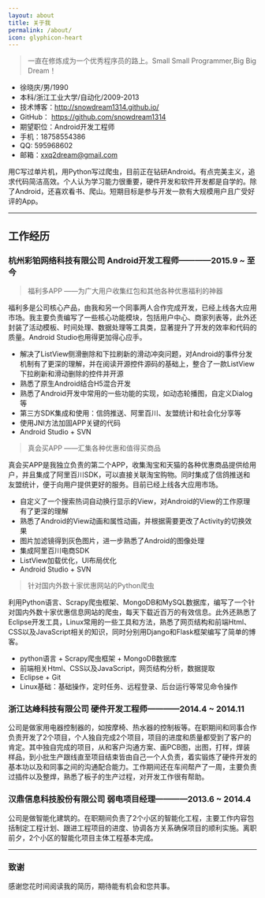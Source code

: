 ```yaml
---
layout: about
title: 关于我
permalink: /about/
icon: glyphicon-heart
---
```


> 一直在修炼成为一个优秀程序员的路上。Small Small Programmer,Big Big Dream！ 

 - 徐晓庆/男/1990 
 - 本科/浙江工业大学/自动化/2009-2013
 - 技术博客：http://snowdream1314.github.io/
 - GitHub：  https://github.com/snowdream1314
 - 期望职位：Android开发工程师  
 - 手机：18758554386
 - QQ: 595968602
 - 邮箱：xxq2dream@gmail.com

用C写过单片机，用Python写过爬虫，目前正在钻研Android。有点完美主义，追求代码简洁高效。个人认为学习能力很重要，硬件开发和软件开发都是自学的。除了Android，还喜欢看书、爬山。短期目标是参与开发一款有大规模用户且广受好评的App。

---

## 工作经历

### 杭州彩铂网络科技有限公司 Android开发工程师————2015.9 ~ 至今

> 福利多APP ——为广大用户收集红包和其他各种优惠福利的神器

福利多是公司核心产品，由我和另一个同事两人合作完成开发，已经上线各大应用市场。我主要负责编写了一些核心功能模块，包括用户中心、商家列表等，此外还封装了活动模板、时间处理、数据处理等工具类，显著提升了开发的效率和代码的质量。Android Studio也用得更加得心应手。

 * 解决了ListView侧滑删除和下拉刷新的滑动冲突问题，对Android的事件分发机制有了更深的理解，并在阅读开源控件源码的基础上，整合了一款ListView下拉刷新和滑动删除的控件并开源
 * 熟悉了原生Android结合H5混合开发
 * 熟悉了Android开发中常用的一些功能的实现，如动态轮播图，自定义Dialog等
 * 第三方SDK集成和使用：信鸽推送、阿里百川、友盟统计和社会化分享等
 * 使用JNI方法加固APP关键的代码
 * Android Studio + SVN
 
> 真会买APP ——汇集各种优惠和值得买商品

真会买APP是我独立负责的第二个APP，收集淘宝和天猫的各种优惠商品提供给用户，并且集成了阿里百川SDK，可以直接关联淘宝购物。同时集成了信鸽推送和友盟统计，便于向用户提供更好的服务。目前已经上线各大应用市场。

* 自定义了一个搜索热词自动换行显示的View，对Android的View的工作原理有了更深的理解
* 熟悉了Android的View动画和属性动画，并根据需要更改了Activity的切换效果
* 图片加滤镜得到灰色图片，进一步熟悉了Android的图像处理
* 集成阿里百川电商SDK
* ListView加载优化，UI布局优化
* Android Studio + SVN

> 针对国内外数十家优惠网站的Python爬虫

利用Python语言、Scrapy爬虫框架、MongoDB和MySQL数据库，编写了一个针对国内外数十家优惠信息网站的爬虫，每天下载近百万的有效信息。此外还熟悉了Eclipse开发工具，Linux常用的一些工具和方法，熟悉了网页结构和前端Html、CSS以及JavaScript相关的知识，同时分别用Django和Flask框架编写了简单的博客。

* python语言 + Scrapy爬虫框架 + MongoDB数据库
* 前端相关Html、CSS以及JavaScript，网页结构分析，数据提取
* Eclipse + Git
* Linux基础：基础操作，定时任务、远程登录、后台运行等常见命令操作

### 浙江达峰科技有限公司 硬件开发工程师————2014.4 ~ 2014.11

公司是做家用电器控制器的，如按摩椅、热水器的控制板等。在职期间和同事合作负责开发了2个项目，个人独自完成2个项目，项目的进度和质量都受到了客户的肯定。其中独自完成的项目，从和客户沟通方案、画PCB图，出图，打样，焊装样品，到小批生产跟线直至项目结束皆由自己一个人负责，着实锻炼了硬件开发的基本功以及和同事之间的沟通配合能力。工作期间还在车间帮产了一周，主要负责过插件以及整焊，熟悉了板子的生产过程，对开发工作很有帮助。

### 汉鼎信息科技股份有限公司 弱电项目经理————2013.6 ~ 2014.4

公司是做智能化建筑的。在职期间负责了2个小区的智能化工程，主要工作内容包括制定工程计划、跟进工程项目的进度、协调各方关系确保项目的顺利实施。离职前夕，2个小区的智能化项目主体工程基本完成。

---

### 致谢

感谢您花时间阅读我的简历，期待能有机会和您共事。

